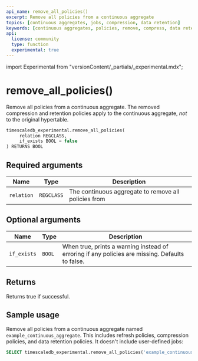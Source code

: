 ```yaml
---
api_name: remove_all_policies()
excerpt: Remove all policies from a continuous aggregate
topics: [continuous aggregates, jobs, compression, data retention]
keywords: [continuous aggregates, policies, remove, compress, data retention]
api:
  license: community
  type: function
  experimental: true
---
```


import Experimental from "versionContent/_partials/_experimental.mdx";

<!-- markdownlint-disable-next-line line-length -->
# remove_all_policies() <tag type="community" content="Community" /><tag type="experimental" content="Experimental" />

Remove all policies from a continuous aggregate. The removed compression and
retention policies apply to the continuous aggregate, _not_ to the original
hypertable.

```sql
timescaledb_experimental.remove_all_policies(
     relation REGCLASS,
     if_exists BOOL = false
) RETURNS BOOL
```

<Experimental />

## Required arguments

|Name|Type|Description|
|-|-|-|
|`relation`|`REGCLASS`|The continuous aggregate to remove all policies from|

## Optional arguments

|Name|Type|Description|
|-|-|-|
|`if_exists`|`BOOL`|When true, prints a warning instead of erroring if any policies are missing. Defaults to false.|

## Returns

Returns true if successful.

## Sample usage

Remove all policies from a continuous aggregate named
`example_continuous_aggregate`. This includes refresh policies, compression
policies, and data retention policies. It doesn't include user-defined jobs:

```sql
SELECT timescaledb_experimental.remove_all_policies('example_continuous_aggregate');
```
